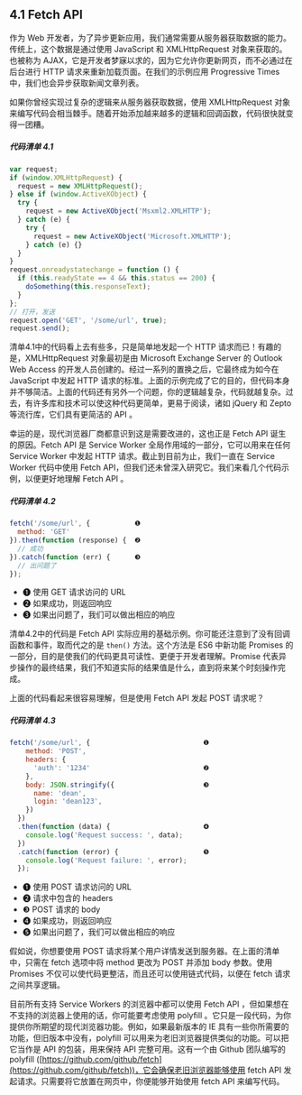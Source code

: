 ## 4.1 Fetch API

作为 Web 开发者，为了异步更新应用，我们通常需要从服务器获取数据的能力。传统上，这个数据是通过使用 JavaScript 和 XMLHttpRequest 对象来获取的。也被称为 AJAX，它是开发者梦寐以求的，因为它允许你更新网页，而不必通过在后台进行 HTTP 请求来重新加载页面。在我们的示例应用 Progressive Times 中，我们也会异步获取新闻文章列表。

如果你曾经实现过复杂的逻辑来从服务器获取数据，使用 XMLHttpRequest 对象来编写代码会相当棘手。随着开始添加越来越多的逻辑和回调函数，代码很快就变得一团糟。

##### 代码清单 4.1

```javascript
var request;
if (window.XMLHttpRequest) {
  request = new XMLHttpRequest();
} else if (window.ActiveXObject) {
  try {
    request = new ActiveXObject('Msxml2.XMLHTTP');
  } catch (e) {
    try {
      request = new ActiveXObject('Microsoft.XMLHTTP');
    } catch (e) {}
  }
}
request.onreadystatechange = function () {
  if (this.readyState == 4 && this.status == 200) {
    doSomething(this.responseText);
  }
};
// 打开，发送
request.open('GET', '/some/url', true);
request.send();
```

清单4.1中的代码看上去有些多，只是简单地发起一个 HTTP 请求而已！有趣的是，XMLHttpRequest 对象最初是由 Microsoft Exchange Server 的 Outlook Web Access 的开发人员创建的。经过一系列的置换之后，它最终成为如今在 JavaScript 中发起 HTTP 请求的标准。上面的示例完成了它的目的，但代码本身并不够简洁。上面的代码还有另外一个问题，你的逻辑越复杂，代码就越复杂。过去，有许多库和技术可以使这种代码更简单，更易于阅读，诸如 jQuery 和 Zepto 等流行库，它们具有更简洁的 API 。

幸运的是，现代浏览器厂商都意识到这是需要改进的，这也正是 Fetch API 诞生的原因。Fetch API 是 Service Worker 全局作用域的一部分，它可以用来在任何 Service Worker 中发起 HTTP 请求。截止到目前为止，我们一直在 Service Worker 代码中使用 Fetch API，但我们还未曾深入研究它。我们来看几个代码示例，以便更好地理解 Fetch API 。

##### 代码清单 4.2

```javascript
fetch('/some/url', {           ❶
  method: 'GET'
}).then(function (response) {  ❷
  // 成功
}).catch(function (err) {      ❸
  // 出问题了
});
```

* ❶ 使用 GET 请求访问的 URL
* ❷ 如果成功，则返回响应
* ❸ 如果出问题了，我们可以做出相应的响应

清单4.2中的代码是 Fetch API 实际应用的基础示例。你可能还注意到了没有回调函数和事件，取而代之的是 `then()` 方法。这个方法是 ES6 中新功能 Promises 的一部分，目的是使我们的代码更具可读性、更便于开发者理解。Promise 代表异步操作的最终结果，我们不知道实际的结果值是什么，直到将来某个时刻操作完成。

上面的代码看起来很容易理解，但是使用 Fetch API 发起 POST 请求呢？

##### 代码清单 4.3

```javascript
fetch('/some/url', {                            ❶
    method: 'POST',
    headers: {
      'auth': '1234'                            ❷
    },
    body: JSON.stringify({                      ❸
      name: 'dean',
      login: 'dean123',
    })
  })
  .then(function (data) {                       ❹
    console.log('Request success: ', data);
  })
  .catch(function (error) {                     ❺
    console.log('Request failure: ', error);
  });
```

* ❶ 使用 POST 请求访问的 URL
* ❷ 请求中包含的 headers
* ❸ POST 请求的 body
* ❹ 如果成功，则返回响应
* ❺ 如果出问题了，我们可以做出相应的响应

假如说，你想要使用 POST 请求将某个用户详情发送到服务器。在上面的清单中，只需在 fetch 选项中将 method 更改为 POST 并添加 body 参数。使用 Promises 不仅可以使代码更整洁，而且还可以使用链式代码，以便在 fetch 请求之间共享逻辑。

目前所有支持 Service Workers 的浏览器中都可以使用 Fetch API ，但如果想在不支持的浏览器上使用的话，你可能要考虑使用 polyfill 。它只是一段代码，为你提供你所期望的现代浏览器功能。例如，如果最新版本的 IE 具有一些你所需要的功能，但旧版本中没有，polyfill 可以用来为老旧浏览器提供类似的功能。可以把它当作是 API 的包装，用来保持 API 完整可用。这有一个由 Github 团队编写的 polyfill ([https://github.com/github/fetch](https://github.com/github/fetch))，它会确保老旧浏览器能够使用 fetch API 发起请求。只需要将它放置在网页中，你便能够开始使用 fetch API 来编写代码。
